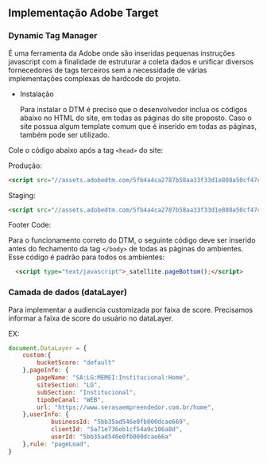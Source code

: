 ## Implementação Adobe Target

### Dynamic Tag Manager

É uma ferramenta da Adobe onde são inseridas pequenas instruções javascript com a finalidade de estruturar a coleta dados e unificar diversos fornecedores de tags terceiros sem a necessidade de várias implementações complexas de hardcode do projeto. 

- Instalação

  Para instalar o DTM é preciso que o desenvolvedor inclua os códigos abaixo no HTML do site, em todas as páginas do site proposto. Caso o site possua algum template comum que é inserido em todas as páginas, também pode ser utilizado.

Cole o código abaixo após a tag `<head>` do site:

Produção:
```html
<script src="//assets.adobedtm.com/5fb4a4ca2787b58aa33f33d1e808a50cf47cc1e0/satelliteLib-a7d32691cef9933bb94547afb02e06958cd9c968.js"></script>
```

Staging:
```html
<script src="//assets.adobedtm.com/5fb4a4ca2787b58aa33f33d1e808a50cf47cc1e0/satelliteLib-a7d32691cef9933bb94547afb02e06958cd9c968-staging.js"></script>
```

Footer Code:	
				
Para o funcionamento correto do DTM, o seguinte código deve ser inserido antes do fechamento da tag ```</body>``` de todas as páginas do ambientes. Esse código é padrão para todos os ambientes:				

```html
  <script type="text/javascript">_satellite.pageBottom();</script>				
```

### Camada de dados (dataLayer)

Para implementar a audiencia customizada por faixa de score. Precisamos informar a faixa de score do usuário no dataLayer.

EX:

```javascript
document.DataLayer = {
    custom:{
		bucketScore: "default"
    },pageInfo: {
		pageName: "SA:LG:MEMEI:Institucional:Home",
		siteSection: "LG",
		subSection: "Institucional",
		tipoDeCanal: "WEB",
		url: "https://www.serasaempreendedor.com.br/home",
    },userInfo: {
            businessId: "5bb35ad546e0fb000dcae669",
            clientId: "5a71e736eb1cf54a9c106a8d",
            userId: "5bb35ad546e0fb000dcae66a"
    },rule: "pageLoad",
}
```
